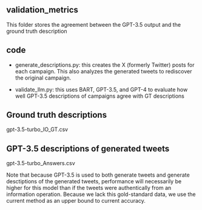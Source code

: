 
## validation_metrics
This folder stores the agreement between the GPT-3.5 output and the ground truth description

## code
- generate_descriptions.py: this creates the X (formerly Twitter) posts for each campaign. This also analyzes the generated tweets to rediscover the original campaign.
	
- validate_llm.py: this uses BART, GPT-3.5, and GPT-4 to evaluate how well GPT-3.5 descriptions of campaigns agree with GT descriptions

## Ground truth descriptions
gpt-3.5-turbo_IO_GT.csv

## GPT-3.5 descriptions of generated tweets
gpt-3.5-turbo_Answers.csv
	
	
Note that because GPT-3.5 is used to both generate tweets and generate desctiptions of the generated tweets, performance will necessarily be higher for this model than if the tweets were authentically from an information operation. Because we lack this gold-standard data, we use the current method as an upper bound to current accuracy.
